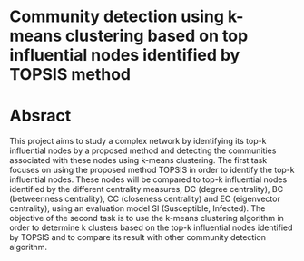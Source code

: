 # Community detection using k-means clustering based on top influential nodes identified by TOPSIS method
# Absract
This project aims to study a complex network by identifying its top-k influential nodes by a proposed method and detecting the communities associated with these nodes using k-means clustering.
The first task focuses on using the proposed method TOPSIS in order to identify the top-k influential nodes. These nodes will be compared to top-k influential nodes identified by the different centrality measures, DC (degree centrality), BC (betweenness centrality), CC (closeness centrality) and EC (eigenvector centrality), using an evaluation model SI (Susceptible, Infected).
The objective of the second task is to use the k-means clustering algorithm in order to determine k clusters based on the top-k influential nodes identified by TOPSIS and to compare its result with other community detection algorithm.
